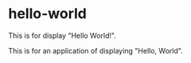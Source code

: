# hello-world
This is for display "Hello World!".

This is for an application of displaying "Hello, World".
